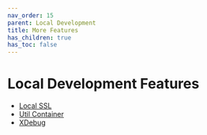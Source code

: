 ```yaml
---
nav_order: 15
parent: Local Development
title: More Features
has_children: true
has_toc: false
---
```


# Local Development Features

- [Local SSL](local-ssl)
- [Util Container](https://hub.docker.com/r/mangroveweb/wp-util)
- [XDebug](https://hub.docker.com/r/mangroveweb/wp-local)
